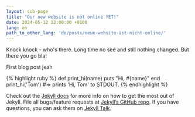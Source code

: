 ```yaml
---
layout: sub-page
title: "Our new website is not online YET!"
date: 2024-05-12 12:00:00 +0100
lang: en
path_to_other_lang: 'de/posts/neue-website-ist-nicht-online/'
---
```

Knock knock - who's there. Long time no see and still nothing changed. But there you go bla!

First blog post jeah

{% highlight ruby %}
def print_hi(name)
  puts "Hi, #{name}"
end
print_hi('Tom')
#=> prints 'Hi, Tom' to STDOUT.
{% endhighlight %}

Check out the [Jekyll docs][jekyll-docs] for more info on how to get the most out of Jekyll. File all bugs/feature requests at [Jekyll’s GitHub repo][jekyll-gh]. If you have questions, you can ask them on [Jekyll Talk][jekyll-talk].

[jekyll-docs]: https://jekyllrb.com/docs/home
[jekyll-gh]:   https://github.com/jekyll/jekyll
[jekyll-talk]: https://talk.jekyllrb.com/
